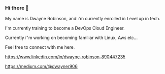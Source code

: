 ### Hi there 👋

My name is Dwayne Robinson, and i'm currently enrolled in Level up in tech.

I'm currently training to become a DevOps Cloud Engineer.

Currently i"m working on becoming familiar with Linux, Aws etc...

Feel free to connect with me  here.

https://www.linkedin.com/in/dwayne-robinson-890447235

https://medium.com/@dwayner906

